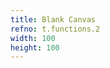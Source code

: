 ```yaml
---
title: Blank Canvas
refno: t.functions.2
width: 100
height: 100
---
```


<script>
function setup() {
  dr = 0;
}

function draw() {
  background(255);
  makeSomeShapes(dr);
  //dr increases by a little bit, each frame
  dr = dr + .05;
}

function makeSomeShapes(radiusChanger) {

  fill('blue');
  ellipse(50,50,20*sin(radiusChanger),20*sin(radiusChanger));
}
</script>
